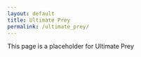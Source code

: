 ```yaml
---
layout: default
title: Ultimate Prey
permalink: /ultimate_prey/
---
```


This page is a placeholder for Ultimate Prey
